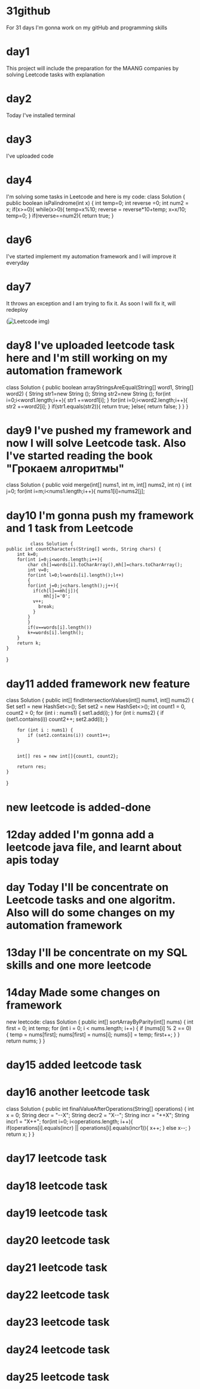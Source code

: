 # 31github

For 31 days I'm gonna work on my gitHub and programming skills

# day1

This project will include the preparation for the MAANG companies by solving Leetcode tasks with explanation

# day2

Today I've installed terminal

# day3

I've uploaded code

# day4

I'm solving some tasks in Leetcode and here is my code:
class Solution {
public boolean isPalindrome(int x) {
int temp=0;
int reverse =0;
int num2 = x;
if(x>=0){
while(x>0){
temp=x%10;
reverse = reverse\*10+temp;
x=x/10;
temp=0;
}
if(reverse==num2){
return true;
}

# day6
I've started implement my automation framework and I will improve it everyday


# day7
It throws an exception and I am trying to fix it. As soon I will fix it, will redeploy


(![Leetcode img](%D0%BB%D0%B8%D1%82%D0%BA%D0%BE%D0%B4.png))

# day8 I've uploaded leetcode task here and I'm still working on my automation framework
class Solution {
    public boolean arrayStringsAreEqual(String[] word1, String[] word2) {
        String  str1=new String ();
        String  str2=new String ();
        for(int i=0;i<word1.length;i++){
            str1 +=word1[i];
        }
        for(int i=0;i<word2.length;i++){
            str2 +=word2[i];
        }
        if(str1.equals(str2)){
            return true;
        }else{
            return false;
        }
    }
}

# day9 I've pushed my framework and now I will solve Leetcode task. Also I've started reading the book "Грокаем алгоритмы"
class Solution {
    public void merge(int[] nums1, int m, int[] nums2, int n) {
        int j=0;
        for(int i=m;i<nums1.length;i++){
             nums1[i]=nums2[j];

# day10 I'm gonna push my framework and 1 task from Leetcode

             class Solution {
    public int countCharacters(String[] words, String chars) {
        int k=0;
        for(int i=0;i<words.length;i++){
            char ch[]=words[i].toCharArray(),mh[]=chars.toCharArray();
            int v=0;
            for(int l=0;l<words[i].length();l++)
            {
            for(int j=0;j<chars.length();j++){
              if(ch[l]==mh[j]){
                  mh[j]='0';
              v++;
                break;
              }
            }
            }
            if(v==words[i].length())
            k+=words[i].length();
        }
        return k;
    }
}

# day11 added framework new feature
class Solution {
    public int[] findIntersectionValues(int[] nums1, int[] nums2) {
        Set<Integer> set1 = new HashSet<>();
        Set<Integer> set2 = new HashSet<>();
        int count1 = 0, count2 = 0;
        for (int i : nums1) {
            set1.add(i);
        }
        for (int i: nums2) {
            if (set1.contains(i)) count2++;
            set2.add(i);
        }
        
        for (int i : nums1) {
            if (set2.contains(i)) count1++;
        }
        
        
        int[] res = new int[]{count1, count2};
        
        return res;
    }
}

# new leetcode is added-done

# 12day added I'm gonna add a leetcode java file, and learnt about apis today

# day Today I'll be concentrate on Leetcode tasks and one algoritm. Also will do some changes on my automation framework

# 13day I'll be concentrate on my SQL skills and one more leetcode


# 14day Made some changes on framework
new leetcode: 
class Solution {
    public int[] sortArrayByParity(int[] nums) {
       int first = 0;
        int temp;
        for (int i = 0; i < nums.length; i++) {
            if (nums[i] % 2 == 0) {
                temp = nums[first];
                nums[first] = nums[i];
                nums[i] = temp;
                first++;
            }
        }
        return nums;
    }
}

# day15 added leetcode task


# day16 another leetcode task

class Solution {
    public int finalValueAfterOperations(String[] operations) {
        int x = 0;
        String decr = "--X";
        String decr2 = "X--";
        String incr = "++X";
        String incr1 = "X++";
        for(int i=0; i<operations.length; i++){
            if(operations[i].equals(incr) || operations[i].equals(incr1)){
                x++;
            }
            else x--;
        }
        return x;
    }
}


# day17 leetcode task

# day18 leetcode task

# day19 leetcode task

# day20 leetcode task

# day21 leetcode task

# day22 leetcode task

# day23 leetcode task

# day24 leetcode task

# day25 leetcode task
